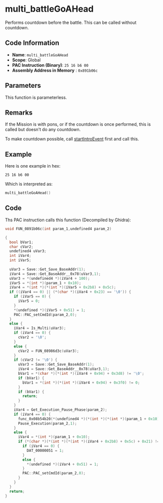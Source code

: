 # multi_battleGoAHead

Performs countdown before the battle. This can be called without countdown.

## Code Information

- **Name**: `multi_battleGoAHead`
- **Scope**: Global
- **PAC Instruction (Binary)**: `25 16 b6 00`
- **Assembly Address in Memory** : `0x891b06c`

## Parameters

This function is parameterless.

## Remarks

If the Mission is with pons, or if the countdown is once performed, this is called but doesn't do any countdown.

To make countdown possible, call [startIntroEvent](./startintroevent.md) first and call this.

## Example

Here is one example in hex:

```25 16 b6 00```

Which is interpreted as:

```c
multi_battleGoAHead()
```

## Code

Ths PAC instruction calls this function (Decompiled by Ghidra):

```c
void FUN_0891b06c(int param_1,undefined4 param_2)

{
  bool bVar1;
  char cVar2;
  undefined4 uVar3;
  int iVar4;
  int iVar5;
  
  uVar3 = Save::Get_Save_BaseAddr(1);
  iVar4 = Save::Get_BaseAddr__0x78(uVar3,1);
  uVar3 = *(undefined4 *)(iVar4 + 100);
  iVar5 = *(int *)(param_1 + 0x10);
  iVar4 = *(int *)(*(int *)(iVar5 + 0x2b8) + 0x5c);
  if ((iVar4 == 0) || (*(char *)(iVar4 + 0x23) == '\0')) {
    if (iVar5 == 0) {
      iVar5 = 0;
    }
    *(undefined *)(iVar5 + 0x51) = 1;
    PAC::PAC_setCmdId(param_2,0);
  }
  else {
    iVar4 = Is_Multi(uVar3);
    if (iVar4 == 0) {
      cVar2 = '\0';
    }
    else {
      cVar2 = FUN_08986d3c(uVar3);
    }
    if (cVar2 != '\0') {
      uVar3 = Save::Get_Save_BaseAddr(1);
      iVar4 = Save::Get_BaseAddr__0x78(uVar3,1);
      bVar1 = *(char *)(*(int *)(iVar4 + 0x94) + 0x3d8) != '\0';
      if (bVar1) {
        bVar1 = *(int *)(*(int *)(iVar4 + 0x94) + 0x3f0) != 0;
      }
      if (bVar1) {
        return;
      }
    }
    iVar4 = Get_Execution_Pause_Phase(param_2);
    if (iVar4 == 0) {
      func_0x08b54b20(*(undefined4 *)(*(int *)(*(int *)(param_1 + 0x10) + 0x2b8) + 0x5c));
      Pause_Execution(param_2,1);
    }
    else {
      iVar4 = *(int *)(param_1 + 0x10);
      if (*(char *)(*(int *)(*(int *)(iVar4 + 0x2b8) + 0x5c) + 0x21) != '\0') {
        if (iVar4 == 0) {
          DAT_00000051 = 1;
        }
        else {
          *(undefined *)(iVar4 + 0x51) = 1;
        }
        PAC::PAC_setCmdId(param_2,0);
      }
    }
  }
  return;
}
```

